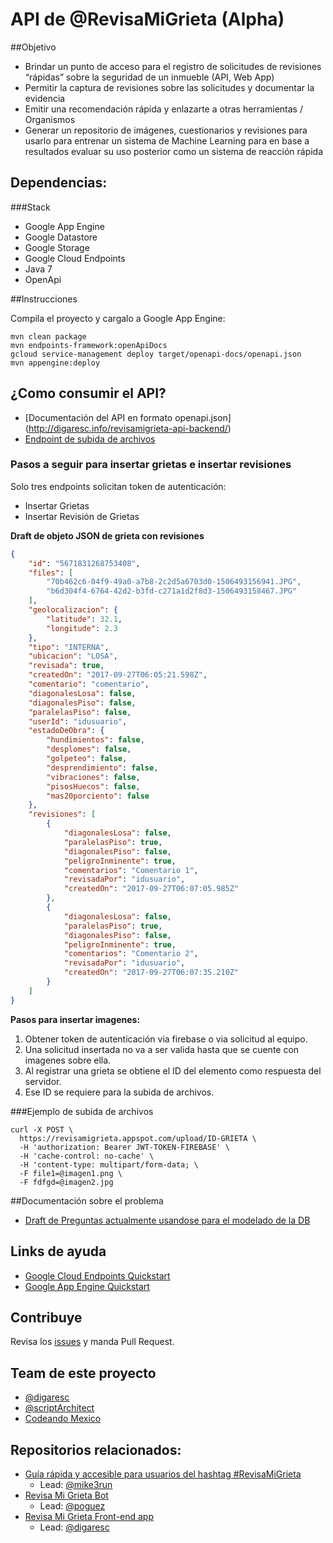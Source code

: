 # API de @RevisaMiGrieta (Alpha)

##Objetivo

- Brindar un punto de acceso para el registro de solicitudes de revisiones “rápidas” sobre la seguridad de un inmueble (API, Web App)
- Permitir la captura de revisiones sobre las solicitudes y documentar la evidencia
- Emitir una recomendación rápida y enlazarte a otras herramientas / Organismos
- Generar un repositorio de imágenes, cuestionarios y revisiones para usarlo para entrenar un sistema de Machine Learning para en base a resultados evaluar su uso posterior como un sistema de reacción rápida


## Dependencias:

###Stack

- Google App Engine
- Google Datastore
- Google Storage 
- Google Cloud Endpoints
- Java 7
- OpenApi

##Instrucciones

Compila el proyecto y cargalo a Google App Engine:

```
mvn clean package
mvn endpoints-framework:openApiDocs
gcloud service-management deploy target/openapi-docs/openapi.json
mvn appengine:deploy
```
## ¿Como consumir el API?
- [Documentación del API en formato openapi.json]
(http://digaresc.info/revisamigrieta-api-backend/)
- [Endpoint de subida de archivos](https://revisamigrieta.appspot.com/_ah/api/upload)

### Pasos a seguir para insertar grietas e insertar revisiones
Solo tres endpoints solicitan token de autenticación:

- Insertar Grietas
- Insertar Revisión de Grietas

**Draft de objeto JSON de grieta con revisiones**
```json
{
    "id": "5671831268753408",
    "files": [
        "70b462c6-04f9-49a0-a7b8-2c2d5a6703d0-1506493156941.JPG",
        "b6d304f4-6764-42d2-b3fd-c271a1d2f8d3-1506493158467.JPG"
    ],
    "geolocalizacion": {
        "latitude": 32.1,
        "longitude": 2.3
    },
    "tipo": "INTERNA",
    "ubicacion": "LOSA",
    "revisada": true,
    "createdOn": "2017-09-27T06:05:21.598Z",
    "comentario": "comentario",
    "diagonalesLosa": false,
    "diagonalesPiso": false,
    "paralelasPiso": false,
    "userId": "idusuario",
    "estadoDeObra": {
        "hundimientos": false,
        "desplomes": false,
        "golpeteo": false,
        "desprendimiento": false,
        "vibraciones": false,
        "pisosHuecos": false,
        "mas20porciento": false
    },
    "revisiones": [
        {
            "diagonalesLosa": false,
            "paralelasPiso": true,
            "diagonalesPiso": false,
            "peligroInminente": true,
            "comentarios": "Comentario 1",
            "revisadaPor": "idusuario",
            "createdOn": "2017-09-27T06:07:05.985Z"
        },
        {
            "diagonalesLosa": false,
            "paralelasPiso": true,
            "diagonalesPiso": false,
            "peligroInminente": true,
            "comentarios": "Comentario 2",
            "revisadaPor": "idusuario",
            "createdOn": "2017-09-27T06:07:35.210Z"
        }
    ]
}
```
**Pasos para insertar imagenes:**

1. Obtener token de autenticación via firebase o via solicitud al equipo.
2. Una solicitud insertada no va a ser valida hasta que se cuente con imagenes sobre ella.
3. Al registrar una grieta se obtiene el ID del elemento como respuesta del servidor.
4. Ese ID se requiere para la subida de archivos.


###Ejemplo de subida de archivos
```linux
curl -X POST \
  https://revisamigrieta.appspot.com/upload/ID-GRIETA \
  -H 'authorization: Bearer JWT-TOKEN-FIREBASE' \
  -H 'cache-control: no-cache' \
  -H 'content-type: multipart/form-data; \
  -F file1=@imagen1.png \
  -F fdfgd=@imagen2.jpg 
```

##Documentación sobre el problema
- [Draft de Preguntas actualmente usandose para el modelado de la DB](https://github.com/digaresc/revisamigrieta-api-backend/blob/master/PREGUNTAS.MD)


## Links de ayuda
- [Google Cloud Endpoints Quickstart](https://cloud.google.com/endpoints/docs/frameworks/java/get-started-frameworks-java)
- [Google App Engine Quickstart](https://cloud.google.com/appengine/docs/standard/java/quickstart)

## Contribuye
Revisa los [issues](https://github.com/digaresc/revisamigrieta-api-backend/issues) y manda Pull Request.

## Team de este proyecto
 - [@digaresc](http://digaresc.info)
 - [@scriptArchitect](github.com/scriptArchitect)
 - [Codeando Mexico](https://github.com/CodeandoMexico/terremoto-cdmx)
 
## Repositorios relacionados:

- [Guía rápida y accesible para usuarios del hashtag #RevisaMiGrieta](https://github.com/codersmexico/grieta-landing)
    - Lead: [@mike3run](https://github.com/mike3run)
- [Revisa Mi Grieta Bot](https://github.com/codersmexico/revisa-mi-grieta-bot)
    - Lead: [@poguez](https://github.com/poguez)
- [Revisa Mi Grieta Front-end app](https://github.com/digaresc/revisamigrieta-frontend)
    - Lead: [@digaresc](https://github.com/digaresc)

